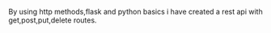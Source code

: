 By using http methods,flask and python basics i have created a rest api with get,post,put,delete routes.
